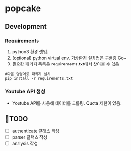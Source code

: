 # popcake

## Development
### Requirements
1. python3 환경 셋업.
2. (optional) python virtual env. 가상환경 설치법은 구글링 Go~
3. 필요한 패키지 목록은 requirements.txt에서 찾아볼 수 있음
```
#다음 명령어로 패키지 설치 
pip install -r requirements.txt
```

### Youtube API 생성
- Youtube API를 사용해 데이터를 크롤링. Quota 제한이 있음.
<!-- - 이외에도 pytube3 라이브러리 설치해서 사용하면 간편하게 크롤링 가능 -->

## 📌TODO
- [ ] authenticate 클래스 작성
- [ ] parser 클랙스 작성
- [ ] analysis 작성

